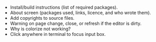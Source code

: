 * Install/build instructions (list of required packages).
* About screen (packages used, links, licence, and who wrote them).
* Add copyrights to source files.
* Warning on page change, close, or refresh if the editor is dirty.
* Why is colorize not working?
* Click anywhere in terminal to focus input box.


